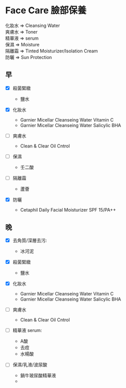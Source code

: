 # Face Care 臉部保養

化妝水 => Cleansing Water  
爽膚水 => Toner  
精華液 => serum  
保濕 => Moisture  
隔離霜 => Tinted Moisturizer/Isolation Cream  
防曬 => Sun Protection  

## 早

- [x] 殺菌緊緻
  - 鹽水

- [x] 化妝水
  - Garnier Micellar Cleanseing Water Vitamin C
  - Garnier Micellar Cleanseing Water Salicylic BHA

- [ ] 爽膚水
  - Clean & Clear Oil Cntrol

- [ ] 保濕
  - 壬二酸

- [ ] 隔離霜
  - 蘆薈

- [x] 防曬
  - Cetaphil Daily Facial Moisturizer SPF 15/PA++

## 晚

- [x] 去角質/深層去污:
  - 冰河泥

- [x] 殺菌緊緻
  - 鹽水

- [x] 化妝水
  - Garnier Micellar Cleanseing Water Vitamin C
  - Garnier Micellar Cleanseing Water Salicylic BHA

- [ ] 爽膚水
  - Clean & Clear Oil Cntrol
  
- [ ] 精華液 serum:
  - A酸
  - 去痘
  - 水楊酸

- [ ] 保濕/乳液/波尿酸
  - 鍋牛玻尿酸精華液
  -
